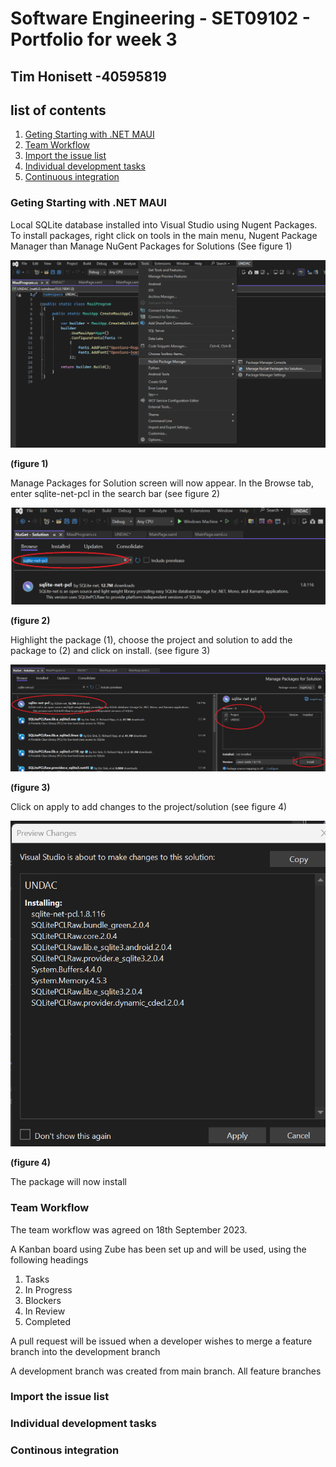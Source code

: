 # Software Engineering - SET09102 - Portfolio for week 3 
## Tim Honisett -40595819

## list of contents
1.  [Geting Starting with .NET MAUI](#geting-startingswith-.nry-maui)
2.  [Team Workflow](#team-workflow)
3.  [Import the issue list](#import-the-issue-list)
4.  [Individual development tasks](#individual-development-tasks)
5.  [Continuous integration](#continous-integration)

### Geting Starting with .NET MAUI

Local SQLite database installed into Visual Studio using Nugent Packages.  To install packages, right click on tools in the main menu, Nugent Package Manager than Manage NuGent Packages for Solutions
(See figure 1)

![](images/VS-nuGent-packages.png "")

**(figure 1)**

Manage Packages for Solution screen will now appear.  In the Browse tab, enter sqlite-net-pcl in the search bar (see figure 2)

![](images/VS-find-package.png "")

**(figure 2)**

Highlight the package (1), choose the project and solution to add the package to (2) and click on install. (see figure 3)

![](images/vs-install-package.png "")

**(figure 3)**

Click on apply to add changes to the project/solution (see figure 4)

![](images/VS-nuGent-preview-changes.png "")

**(figure 4)**

The package will now install

### Team Workflow

The team workflow was agreed on 18th September 2023.

A Kanban board using Zube has been set up and will be used, using the following headings

  1.  Tasks
  2.  In Progress
  3.  Blockers
  4.  In Review
  5.  Completed

A pull request will be issued when a developer wishes to merge a feature branch into the development branch

A development branch was created from main branch. All feature branches 

### Import the issue list

### Individual development tasks

### Continous integration
